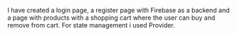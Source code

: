 I have created a login page, a register page with Firebase as a backend and a page with products with a shopping cart where the user can buy and remove from cart. For state management i used Provider.
